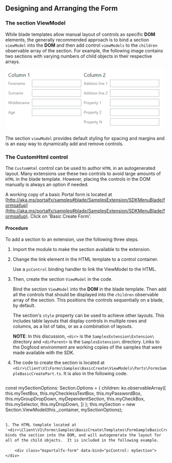 
<a name="designing-and-arranging-the-form"></a>
## Designing and Arranging the Form

<a name="designing-and-arranging-the-form-the-section-viewmodel"></a>
### The section ViewModel

While blade templates allow manual layout of controls as specific **DOM** elements, the generally recommended approach is to bind a section `viewModel` into the **DOM** and then add control `viewModels` to the `children` observable array of the section. For example, the following image contains two sections with varying numbers of child objects in their respective arrays.

![alt-text](../media/portalfx-forms-designing/forms-sections.png "Form Section")

The section `viewModel` provides default styling for spacing and margins and is an easy way to dynamically add and remove controls.

<a name="designing-and-arranging-the-form-the-customhtml-control"></a>
### The CustomHtml control

The `CustomHtml` control can be used to author `HTML` in an autogenerated layout. Many extensions use these two controls to avoid large amounts of `HTML` in the blade template. However, placing the controls in the DOM manually is always an option if needed.

<!-- TODO:  Determine whether "two controls" means the section viewModel and the customHtml control.
-->

A working copy of a basic Portal form is located at [http://aka.ms/portalfx/samples#blade/SamplesExtension/SDKMenuBlade/formsallup](http://aka.ms/portalfx/samples#blade/SamplesExtension/SDKMenuBlade/formsallup). Click on 'Basic Create Form'.

<a name="designing-and-arranging-the-form-the-customhtml-control-procedure"></a>
#### Procedure

To add a section to an extension, use the following three steps.

1. Import the module to make the section available to the extension.
	
1. Change the link element in the HTML template to a control container.

    Use a `pcControl` binding handler to link the ViewModel to the HTML.

1. Then, create the section `ViewModel` in the code.

    Bind the section `ViewModel` into the **DOM** in the blade template. Then add all the controls that should be displayed into the `children` observable array of the section. This positions the controls sequentially on a blade, by default. 

    The section's `style` property can be used to achieve other layouts. This includes table layouts that display controls in multiple rows and columns, as a list of tabs, or as a combination of layouts.

    **NOTE**: In this discussion, `<dir>` is the `SamplesExtension\Extension\` directory and  `<dirParent>`  is the `SamplesExtension\` directory. Links to the Dogfood environment are working copies of the samples that were made available with the SDK. 

1. The code to create the section is located at  `<dir>\Client\V1\Forms\Samples\BasicCreate\ViewModels\Parts\FormsSampleBasicCreatePart.ts`. It is also in the following code.

    ```typescript

const mySectionOptions: Section.Options = {
    children: ko.observableArray<any>([
        this.myTextBox,
        this.myChecklessTextBox,
        this.myPasswordBox,
        this.myGroupDropDown,
        myDependentSection,
        this.myCheckBox,
        this.mySelector,
        this.myDropDown,
    ])
};
this.mySection = new Section.ViewModel(this._container, mySectionOptions);

```

1. The HTML template located at `<dir>\Client\V1\Forms\Samples\BasicCreate\Templates\FormSampleBasicCreate.html` binds the section into the DOM, and will autogenerate the layout for all of the child objects.  It is included in the following example.

    ﻿<div class="msportalfx-form" data-bind="pcControl: mySection"></div>
